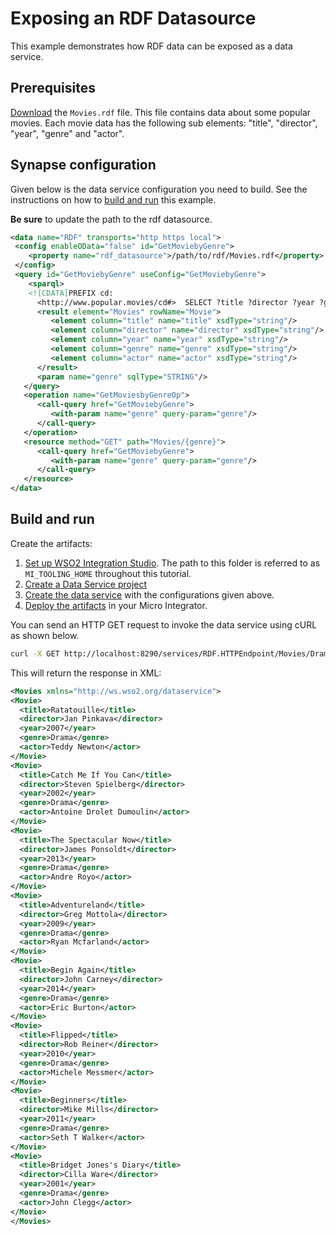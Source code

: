 # Exposing an RDF Datasource

This example demonstrates how RDF data can be exposed as a data service.

## Prerequisites

[Download](https://github.com/wso2-docs/WSO2_EI/blob/master/data-service-resources/Movies.rdf) the `Movies.rdf` file.
This file contains data about some popular movies. Each movie data has the
following sub elements: "title", "director", "year", "genre" and
"actor". 

## Synapse configuration
Given below is the data service configuration you need to build. See the instructions on how to [build and run](#build-and-run) this example.

**Be sure** to update the path to the rdf datasource.

```xml
<data name="RDF" transports="http https local">
 <config enableOData="false" id="GetMoviebyGenre">
    <property name="rdf_datasource">/path/to/rdf/Movies.rdf</property>
 </config>
 <query id="GetMoviebyGenre" useConfig="GetMoviebyGenre">
    <sparql>
    <![CDATA[PREFIX cd: 
      <http://www.popular.movies/cd#>  SELECT ?title ?director ?year ?genre ?actorWHERE {        ?movie cd:title ?title.      ?movie cd:director ?director.      ?movie cd:year ?year.      ?movie cd:genre ?genre.      ?movie cd:actor ?actor.}]]></sparql>
      <result element="Movies" rowName="Movie">
         <element column="title" name="title" xsdType="string"/>
         <element column="director" name="director" xsdType="string"/>
         <element column="year" name="year" xsdType="string"/>
         <element column="genre" name="genre" xsdType="string"/>
         <element column="actor" name="actor" xsdType="string"/>
      </result>
      <param name="genre" sqlType="STRING"/>
   </query>
   <operation name="GetMoviesbyGenreOp">
      <call-query href="GetMoviebyGenre">
         <with-param name="genre" query-param="genre"/>
      </call-query>
   </operation>
   <resource method="GET" path="Movies/{genre}">
      <call-query href="GetMoviebyGenre">
         <with-param name="genre" query-param="genre"/>
      </call-query>
   </resource>
</data>
```

## Build and run

Create the artifacts:

1. [Set up WSO2 Integration Studio](../../../../develop/installing-WSO2-Integration-Studio). The path to this folder is referred to as `MI_TOOLING_HOME` throughout this tutorial.      
2. [Create a Data Service project](../../../../develop/creating-projects/#data-services-project)
4. [Create the data service](../../../../develop/creating-artifacts/data-services/creating-data-services) with the configurations given above.
5. [Deploy the artifacts](../../../../develop/deploy-and-run) in your Micro Integrator. 

You can send an HTTP GET request to invoke the data service using cURL
as shown below.

```bash
curl -X GET http://localhost:8290/services/RDF.HTTPEndpoint/Movies/Drama
```

This will return the response in XML:

```xml
<Movies xmlns="http://ws.wso2.org/dataservice">
<Movie>
  <title>Ratatouille</title>
  <director>Jan Pinkava</director>
  <year>2007</year>
  <genre>Drama</genre>
  <actor>Teddy Newton</actor>
</Movie>
<Movie>
  <title>Catch Me If You Can</title>
  <director>Steven Spielberg</director>
  <year>2002</year>
  <genre>Drama</genre>
  <actor>Antoine Drolet Dumoulin</actor>
</Movie>
<Movie>
  <title>The Spectacular Now</title>
  <director>James Ponsoldt</director>
  <year>2013</year>
  <genre>Drama</genre>
  <actor>Andre Royo</actor>
</Movie>
<Movie>
  <title>Adventureland</title>
  <director>Greg Mottola</director>
  <year>2009</year>
  <genre>Drama</genre>
  <actor>Ryan Mcfarland</actor>
</Movie>
<Movie>
  <title>Begin Again</title>
  <director>John Carney</director>
  <year>2014</year>
  <genre>Drama</genre>
  <actor>Eric Burton</actor>
</Movie>
<Movie>
  <title>Flipped</title>
  <director>Rob Reiner</director>
  <year>2010</year>
  <genre>Drama</genre>
  <actor>Michele Messmer</actor>
</Movie>
<Movie>
  <title>Beginners</title>
  <director>Mike Mills</director>
  <year>2011</year>
  <genre>Drama</genre>
  <actor>Seth T Walker</actor>
</Movie>
<Movie>
  <title>Bridget Jones's Diary</title>
  <director>Cilla Ware</director>
  <year>2001</year>
  <genre>Drama</genre>
  <actor>John Clegg</actor>
</Movie>
</Movies>
```